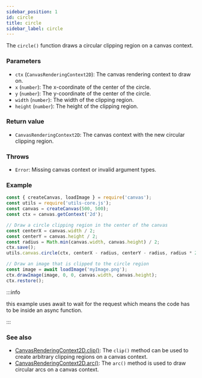 ```yaml
---
sidebar_position: 1
id: circle
title: circle
sidebar_label: circle
---
```


The `circle()` function draws a circular clipping region on a canvas context.

### Parameters

- `ctx` (`CanvasRenderingContext2D`): The canvas rendering context to draw on.
- `x` (`number`): The x-coordinate of the center of the circle.
- `y` (`number`): The y-coordinate of the center of the circle.
- `width` (`number`): The width of the clipping region.
- `height` (`number`): The height of the clipping region.

### Return value

- `CanvasRenderingContext2D`: The canvas context with the new circular clipping region.

### Throws

- `Error`: Missing canvas context or invalid argument types.

### Example

```javascript
const { createCanvas, loadImage } = require('canvas');
const utils = require('utils-core.js');
const canvas = createCanvas(500, 500);
const ctx = canvas.getContext('2d');

// Draw a circle clipping region in the center of the canvas
const centerX = canvas.width / 2;
const centerY = canvas.height / 2;
const radius = Math.min(canvas.width, canvas.height) / 2;
ctx.save();
utils.canvas.circle(ctx, centerX - radius, centerY - radius, radius * 2, radius * 2);

// Draw an image that is clipped to the circle region
const image = await loadImage('myImage.png');
ctx.drawImage(image, 0, 0, canvas.width, canvas.height);
ctx.restore();
```
:::info

this example uses await to wait for the request which means the code has to be inside an async function.

:::
### See also

- [CanvasRenderingContext2D.clip()](https://developer.mozilla.org/en-US/docs/Web/API/CanvasRenderingContext2D/clip): The `clip()` method can be used to create arbitrary clipping regions on a canvas context.
- [CanvasRenderingContext2D.arc()](https://developer.mozilla.org/en-US/docs/Web/API/CanvasRenderingContext2D/arc): The `arc()` method is used to draw circular arcs on a canvas context.
